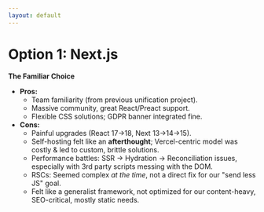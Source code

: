 ```yaml
---
layout: default
---
```


<h1>Option 1: Next.js</h1>

<p><strong>The Familiar Choice</strong></p>

<ul>
  <li v-click><strong>Pros:</strong>
    <ul>
      <li>Team familiarity (from previous unification project).</li>
      <li>Massive community, great React/Preact support.</li>
      <li>Flexible CSS solutions; GDPR banner integrated fine.</li>
    </ul>
  </li>
  <li v-click><strong>Cons:</strong>
    <ul>
      <li>Painful upgrades (React 17&rarr;18, Next 13&rarr;14&rarr;15).</li>
      <li>Self-hosting felt like an <strong>afterthought</strong>; Vercel-centric model was costly &amp; led to custom, brittle solutions.</li>
      <li>Performance battles: SSR &rarr; Hydration &rarr; Reconciliation issues, especially with 3rd party scripts messing with the DOM.</li>
      <li>RSCs: Seemed complex <em>at the time</em>, not a direct fix for our "send less JS" goal.</li>
      <li>Felt like a generalist framework, not optimized for our content-heavy, SEO-critical, mostly static needs.</li>
    </ul>
  </li>
</ul>

<CornerLogo src="/2025-04-23/nextjs-logo.png" alt="Next.js Logo" height="250px" />